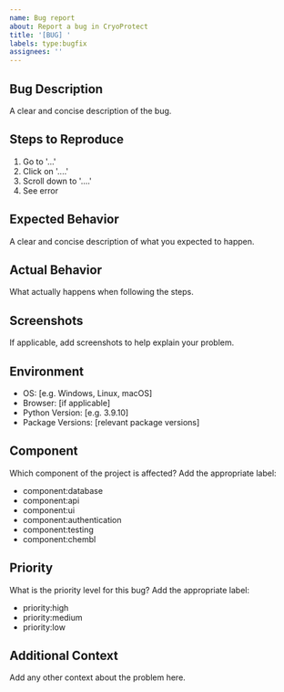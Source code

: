 ```yaml
---
name: Bug report
about: Report a bug in CryoProtect
title: '[BUG] '
labels: type:bugfix
assignees: ''
---
```


## Bug Description
A clear and concise description of the bug.

## Steps to Reproduce
1. Go to '...'
2. Click on '....'
3. Scroll down to '....'
4. See error

## Expected Behavior
A clear and concise description of what you expected to happen.

## Actual Behavior
What actually happens when following the steps.

## Screenshots
If applicable, add screenshots to help explain your problem.

## Environment
- OS: [e.g. Windows, Linux, macOS]
- Browser: [if applicable]
- Python Version: [e.g. 3.9.10]
- Package Versions: [relevant package versions]

## Component
Which component of the project is affected? Add the appropriate label:
- component:database
- component:api
- component:ui
- component:authentication
- component:testing
- component:chembl

## Priority
What is the priority level for this bug? Add the appropriate label:
- priority:high
- priority:medium
- priority:low

## Additional Context
Add any other context about the problem here.